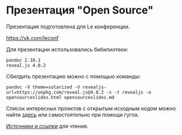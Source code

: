 # Презентация "Open Source"

Презентация подготовлена для Le конференции.

https://vk.com/leconf

Для презентации использовались бибилиотеки:

```
pandoc 2.10.1
reveal.js 4.0.2
```

Сбилдить презентацию можно с помощью команды:

```
pandoc -V theme=solarized -V revealjs-url=https://unpkg.com/reveal.js@4.0.2 -s -t revealjs -o opensourceslides.html opensourceslides.md
```

Список интересных проектов с открытым исходным кодом можно найти [здесь](https://github.com/pukhlyakova/openSourcePresentation/blob/master/open_source_list.md)
 или самостоятельно при помощи гугла.

[Источники и ссылки](https://github.com/pukhlyakova/openSourcePresentation/blob/master/links.md) для чтения.